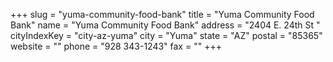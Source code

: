 +++
slug = "yuma-community-food-bank"
title = "Yuma Community Food Bank"
name = "Yuma Community Food Bank"
address = "2404 E. 24th St "
cityIndexKey = "city-az-yuma"
city = "Yuma"
state = "AZ"
postal = "85365"
website = ""
phone = "928 343-1243"
fax = ""
+++
